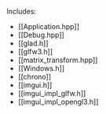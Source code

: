 Includes:
- [[Application.hpp]]
- [[Debug.hpp]]
- [[glad.h]]
- [[glfw3.h]]
- [[matrix_transform.hpp]]
- [[Windows.h]]
- [[chrono]]
- [[imgui.h]]
- [[imgui_impl_glfw.h]]
- [[imgui_impl_opengl3.h]]
